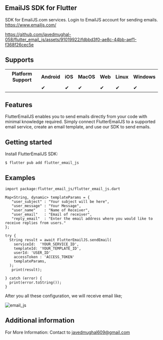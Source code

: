 
## EmailJS SDK for Flutter
SDK for EmailJS.com services.
Login to EmailJS account for sending emails.
https://www.emailjs.com/

https://github.com/javedmughal-058/flutter_email_js/assets/91019922/fdbbd3f0-ae8c-44bb-aef1-f368f26cec5e

## Supports
<table>
    <tr>
        <th>Platform Support</th>
        <th>Android</th>
        <th>iOS</th>
        <th>MacOS</th>
        <th>Web</th>
        <th>Linux</th>
        <th>Windows</th>
    </tr>
    <tr>
        <td></td>
        <td><span class="checkmark">&#10004;</span></td>
        <td><span class="checkmark">&#10004;</span></td>
        <td><span class="checkmark">&#10004;</span></td>
        <td><span class="checkmark">&#10004;</span></td>
        <td><span class="checkmark">&#10004;</span></td>
        <td><span class="checkmark">&#10004;</span></td>
    </tr>
</table>


## Features

FlutterEmailJS enables you to send emails directly from your code with minimal knowledge required. 
Simply connect FlutterEmailJS to a supported email service, create an email template, and use our SDK to send emails.

## Getting started

Install FlutterEmailJS SDK:

```
$ flutter pub add flutter_email_js 
```

## Examples

```
import package:flutter_email_js/flutter_email_js.dart

Map<String, dynamic> templateParams = {
   "user_subject" : "Your subject will be here",
   "user_message" : "Your Message",
   "user_name"    : "Name of Receiver",
   "user_email"   : "Email of receiver",
   "reply_email"  : "Enter the email address where you would like to receive replies from users."
};

try {
  String result = await FlutterEmailJS.sendEmail(
    serviceId:  'YOUR_SERVICE_ID',
    templateId: 'YOUR_TEMPLATE_ID',
    userId: 'USER_ID'
    accessToken : 'ACCESS_TOKEN'
    templateParams,
  );
   print(result);
  
} catch (error) {
  print(error.toString());
}
```

After you all these configuration, we will receive email like;

![email_js](https://github.com/javedmughal-058/flutter_email_js/assets/91019922/c60af9c3-1eee-4ded-a2dc-953879a84fec)


## Additional information

For More Information: Contact to javedmughal609@gmail.com
